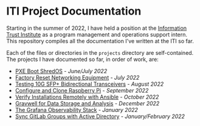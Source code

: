 # ITI Project Documentation

Starting in the summer of 2022, I have held a position at the [Information Trust Institute](https://iti.illinois.edu/) as a program management and operations support intern. This repository compiles all the documentation I've written at the ITI so far.

Each of the files or directories in the `projects` directory are self-contained. The projects I have documented so far, in order of work, are:

- [PXE Boot ShredOS](./projects/pxeboot/README.md) - _June/July 2022_
- [Factory Reset Networking Equipment](./projects/factory-reset/README.md)  - _July 2022_
- [Testing 10G SFP+ Bidirectional Transceivers](./projects/bidi-test/README.md) - _August 2022_
- [Configure and Clone Raspberry Pi](./projects/rpi-setup/rpi-setup.md) - _September 2022_
- [Verify Installations Remotely with Ansible](./projects/ansible/README.md) - _October 2022_
- [Gravwell for Data Storage and Analysis](./projects/gravwell/README.md) - _December 2022_
- [The Grafana Observability Stack](./projects/grafana-loki/README.md) - _January 2022_
- [Sync GitLab Groups with Active Directory](./projects/gitlab/README.md) - _January/February 2022_